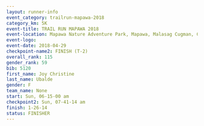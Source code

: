 ```yaml
---
layout: runner-info 
event_category: trailrun-mapawa-2018 
category_km: 5K 
event-title: TRAIL RUN MAPAWA 2018 
event-location: Mapawa Nature Adventure Park, Mapawa, Malasag Cugman, Cagayan de Oro Philippines 
event-logo: 
event-date: 2018-04-29 
checkpoint-name2: FINISH (T-2) 
overall_rank: 115
gender_rank: 59
bib: 5120
first_name: Joy Christine
last_name: Ubalde
gender: F
team_name: None
start: Sun, 06-15-00 am
checkpoint2: Sun, 07-41-14 am
finish: 1-26-14
status: FINISHER
---
```

